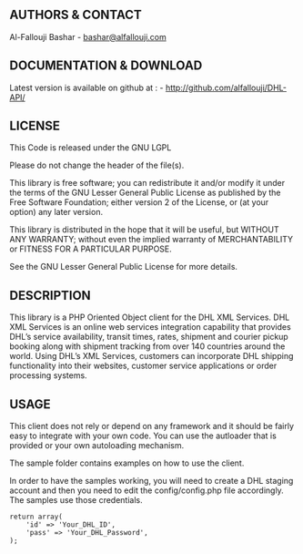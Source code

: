     
## AUTHORS & CONTACT


Al-Fallouji Bashar 
    - bashar@alfallouji.com

    
## DOCUMENTATION & DOWNLOAD


Latest version is available on github at :
    - http://github.com/alfallouji/DHL-API/


## LICENSE


This Code is released under the GNU LGPL

Please do not change the header of the file(s).

This library is free software; you can redistribute it and/or modify it 
under the terms of the GNU Lesser General Public License as published 
by the Free Software Foundation; either version 2 of the License, or 
(at your option) any later version.

This library is distributed in the hope that it will be useful, but 
WITHOUT ANY WARRANTY; without even the implied warranty of MERCHANTABILITY 
or FITNESS FOR A PARTICULAR PURPOSE.

See the GNU Lesser General Public License for more details.


## DESCRIPTION


This library is a PHP Oriented Object client for the DHL XML Services. DHL XML Services is an online web services integration capability that provides DHL’s service availability, transit times, rates, shipment and courier pickup booking along with shipment tracking from over 140 countries around the world. Using DHL’s XML Services, customers can incorporate DHL shipping functionality into their websites, customer service applications or order processing systems.


## USAGE

This client does not rely or depend on any framework and it should be fairly easy to integrate with your own code. You can use the autloader that is provided or your own autoloading mechanism.

The sample folder contains examples on how to use the client.

In order to have the samples working, you will need to create a DHL staging account and then you need to edit the config/config.php file accordingly. The samples use those credentials.

```
return array(
    'id' => 'Your_DHL_ID',
    'pass' => 'Your_DHL_Password',
);
```

